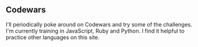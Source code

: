 ## Codewars

I'll periodically poke around on Codewars and try some of the challenges. I'm currently training in JavaScript, Ruby and Python. I find it helpful to practice other languages on this site.
